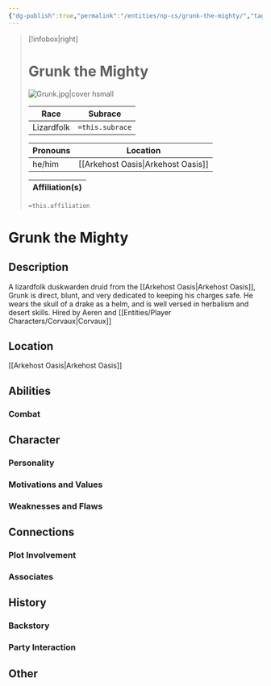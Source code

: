 ```yaml
---
{"dg-publish":true,"permalink":"/entities/np-cs/grunk-the-mighty/","tags":["Creature","NPC","DigTeam"]}
---
```



> [!infobox|right]
> # Grunk the Mighty
> ![Grunk.jpg|cover hsmall](/img/user/Images/Grunk.jpg)
> 
> Race | Subrace |
> ---|---|
> Lizardfolk | `=this.subrace` |
> 
> 
> Pronouns|Location| 
> ---|---|
> he/him|[[Arkehost Oasis\|Arkehost Oasis]]|
> 
> Affiliation(s)|
> ---|
> `=this.affiliation`






# Grunk the Mighty

## Description
A lizardfolk duskwarden druid from the [[Arkehost Oasis\|Arkehost Oasis]], Grunk is direct, blunt, and very dedicated to keeping his charges safe.  He wears the skull of a drake as a helm, and is well versed in herbalism and desert skills.
Hired by Aeren and [[Entities/Player Characters/Corvaux\|Corvaux]] 
## Location
[[Arkehost Oasis\|Arkehost Oasis]]
## Abilities 

### Combat

## Character

### Personality

### Motivations and Values

### Weaknesses and Flaws

## Connections

### Plot Involvement

### Associates

## History

### Backstory

### Party Interaction

## Other
